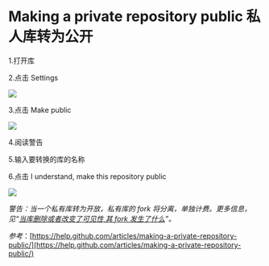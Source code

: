 Making a private repository public 私人库转为公开
===========
 
1.打开库

2.点击 Settings

![](https://help.github.com/assets/images/help/repository/repo-actions-settings.png)

3.点击 Make public

![](https://help.github.com/assets/images/help/repository/repo-makepublic.png)

4.阅读警告

5.输入要转换的库的名称

6.点击  I understand, make this repository public

![](https://help.github.com/assets/images/help/repository/repo-publicconfirm.png)

*警告：当一个私有库转为开放，私有库的 fork 将分离，单独计费。更多信息，见“[当库删除或者改变了可见性,其 fork 发生了什么](https://github.com/waylau/github-help/blob/master/What%20happens%20to%20forks%20when%20a%20repository%20is%20deleted%20or%20changes%20visibility%20%E5%BD%93%E5%BA%93%E5%88%A0%E9%99%A4%E6%88%96%E8%80%85%E6%94%B9%E5%8F%98%E4%BA%86%E5%8F%AF%E8%A7%81%E6%80%A7%2C%E5%85%B6%20fork%20%E5%8F%91%E7%94%9F%E4%BA%86%E4%BB%80%E4%B9%88.md)”。*


*参考*：[https://help.github.com/articles/making-a-private-repository-public/](https://help.github.com/articles/making-a-private-repository-public/)